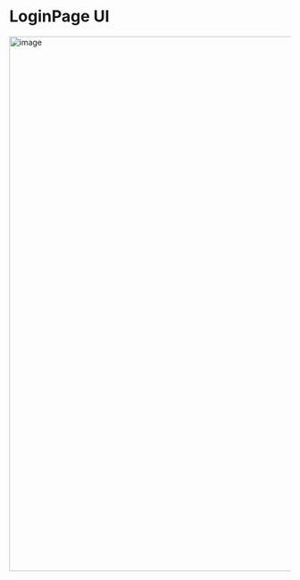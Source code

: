 # LoginPage UI

<img width="959" alt="image" src="https://github.com/user-attachments/assets/72821c84-567b-46dd-90c5-9a5532892789" />
